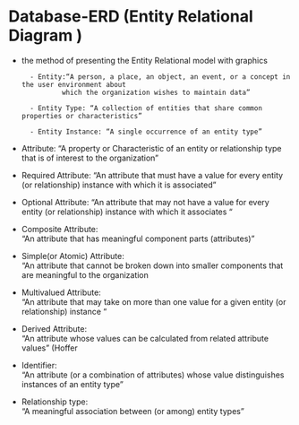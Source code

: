 # Database-ERD (Entity Relational Diagram )

- the method of presenting the Entity Relational model with graphics

        - Entity:“A person, a place, an object, an event, or a concept in the user environment about 
                which the organization wishes to maintain data”  
        
        - Entity Type: “A collection of entities that share common properties or characteristics” 
        
        - Entity Instance: “A single occurrence of an entity type” 


- Attribute:
        “A property or Characteristic of an entity or relationship type that is of interest to the organization”

- Required Attribute:
        “An attribute that must have a value for every entity (or relationship)  instance with which it is associated” 

- Optional Attribute:
        “An attribute that may not have a value for every entity (or relationship) instance with which it associates “

- Composite Attribute:	
        “An attribute that has meaningful component parts (attributes)” 

- Simple(or Atomic) Attribute:	
        “An attribute that cannot be broken down into smaller components that are meaningful to the organization

- Multivalued Attribute:	
        “An attribute that may take on more than one value for a given entity (or relationship) instance “

- Derived Attribute:	
        “An attribute whose values can be calculated from related attribute values” (Hoffer 

- Identifier:	
        “An attribute (or a combination of attributes) whose value distinguishes instances of an entity type” 

- Relationship type:	
        “A meaningful association between (or among) entity types” 

